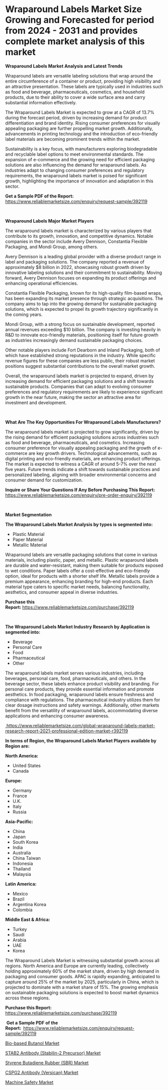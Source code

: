 <p><h1>Wraparound Labels Market Size Growing and Forecasted for period from 2024 - 2031 and provides complete market analysis of this market</h1></p><p><strong>Wraparound Labels Market Analysis and Latest Trends</strong></p>
<p><p>Wraparound labels are versatile labeling solutions that wrap around the entire circumference of a container or product, providing high visibility and an attractive presentation. These labels are typically used in industries such as food and beverage, pharmaceuticals, cosmetics, and household products, due to their ability to cover a wide surface area and carry substantial information effectively.</p><p>The Wraparound Labels Market is expected to grow at a CAGR of 13.7% during the forecast period, driven by increasing demand for product differentiation and brand identity. Rising consumer preferences for visually appealing packaging are further propelling market growth. Additionally, advancements in printing technology and the introduction of eco-friendly label materials are becoming prominent trends within the market. </p><p>Sustainability is a key focus, with manufacturers exploring biodegradable and recyclable label options to meet environmental standards. The expansion of e-commerce and the growing need for efficient packaging solutions are also influencing the demand for wraparound labels. As industries adapt to changing consumer preferences and regulatory requirements, the wraparound labels market is poised for significant growth, highlighting the importance of innovation and adaptation in this sector.</p></p>
<p><strong>Get a Sample PDF of the Report:&nbsp;</strong> <a href="https://www.reliablemarketsize.com/enquiry/request-sample/392119?utm_campaign=1779&utm_medium=2&utm_source=Github&utm_content=ia&utm_term=26102024&utm_id=wraparound-labels">https://www.reliablemarketsize.com/enquiry/request-sample/392119</a></p>
<p>&nbsp;</p>
<p><strong>Wraparound Labels Major Market Players</strong></p>
<p><p>The wraparound labels market is characterized by various players that contribute to its growth, innovation, and competitive dynamics. Notable companies in the sector include Avery Dennison, Constantia Flexible Packaging, and Mondi Group, among others. </p><p>Avery Dennison is a leading global provider with a diverse product range in label and packaging solutions. The company reported a revenue of approximately $8 billion in 2022, showcasing robust growth driven by innovative labeling solutions and their commitment to sustainability. Moving forward, Avery Dennison focuses on expanding its product offerings and enhancing operational efficiencies.</p><p>Constantia Flexible Packaging, known for its high-quality film-based wraps, has been expanding its market presence through strategic acquisitions. The company aims to tap into the growing demand for sustainable packaging solutions, which is expected to propel its growth trajectory significantly in the coming years.</p><p>Mondi Group, with a strong focus on sustainable development, reported annual revenues exceeding $10 billion. The company is investing heavily in R&D to innovate eco-friendly materials, positioning itself for future growth as industries increasingly demand sustainable packaging choices.</p><p>Other notable players include Fort Dearborn and Inland Packaging, both of which have established strong reputations in the industry. While specific revenue figures for these companies are less public, their robust market positions suggest substantial contributions to the overall market growth.</p><p>Overall, the wraparound labels market is projected to expand, driven by increasing demand for efficient packaging solutions and a shift towards sustainable products. Companies that can adapt to evolving consumer preferences and regulatory requirements are likely to experience significant growth in the near future, making the sector an attractive area for investment and development.</p></p>
<p>&nbsp;</p>
<p><strong>What Are The Key Opportunities For Wraparound Labels Manufacturers?</strong></p>
<p><p>The wraparound labels market is projected to grow significantly, driven by the rising demand for efficient packaging solutions across industries such as food and beverage, pharmaceuticals, and cosmetics. Increasing consumer preference for visually appealing packaging and the growth of e-commerce are key growth drivers. Technological advancements, such as digital printing and eco-friendly materials, are enhancing product offerings. The market is expected to witness a CAGR of around 5-7% over the next five years. Future trends indicate a shift towards sustainable practices and personalized labeling, aligning with broader environmental concerns and consumer demand for customization.</p></p>
<p><strong>Inquire or Share Your Questions If Any Before Purchasing This Report:</strong> <a href="https://www.reliablemarketsize.com/enquiry/pre-order-enquiry/392119?utm_campaign=1779&utm_medium=2&utm_source=Github&utm_content=ia&utm_term=26102024&utm_id=wraparound-labels">https://www.reliablemarketsize.com/enquiry/pre-order-enquiry/392119</a></p>
<p>&nbsp;</p>
<p><strong>Market Segmentation</strong></p>
<p><strong>The Wraparound Labels Market Analysis by types is segmented into:</strong></p>
<p><ul><li>Plastic Material</li><li>Paper Material</li><li>Metallic Material</li></ul></p>
<p><p>Wraparound labels are versatile packaging solutions that come in various materials, including plastic, paper, and metallic. Plastic wraparound labels are durable and water-resistant, making them suitable for products exposed to wet conditions. Paper labels offer a cost-effective and eco-friendly option, ideal for products with a shorter shelf life. Metallic labels provide a premium appearance, enhancing branding for high-end products. Each material type caters to specific market needs, balancing functionality, aesthetics, and consumer appeal in diverse industries.</p></p>
<p><strong>Purchase this Report:&nbsp;</strong><a href="https://www.reliablemarketsize.com/purchase/392119?utm_campaign=1779&utm_medium=2&utm_source=Github&utm_content=ia&utm_term=26102024&utm_id=wraparound-labels">https://www.reliablemarketsize.com/purchase/392119</a></p>
<p>&nbsp;</p>
<p><strong>The Wraparound Labels Market Industry Research by Application is segmented into:</strong></p>
<p><ul><li>Beverage</li><li>Personal Care</li><li>Food</li><li>Pharmaceutical</li><li>Other</li></ul></p>
<p><p>The wraparound labels market serves various industries, including beverages, personal care, food, pharmaceuticals, and others. In the beverage sector, these labels enhance product visibility and branding. For personal care products, they provide essential information and promote aesthetics. In food packaging, wraparound labels ensure freshness and compliance with regulations. The pharmaceutical industry utilizes them for clear dosage instructions and safety warnings. Additionally, other markets benefit from the versatility of wraparound labels, accommodating diverse applications and enhancing consumer awareness.</p></p>
<p><a href="https://www.reliablemarketsize.com/global-wraparound-labels-market-research-report-2021-professional-edition-market-r392119?utm_campaign=1779&utm_medium=2&utm_source=Github&utm_content=ia&utm_term=26102024&utm_id=wraparound-labels">&nbsp;https://www.reliablemarketsize.com/global-wraparound-labels-market-research-report-2021-professional-edition-market-r392119</a></p>
<p><strong>In terms of Region, the Wraparound Labels Market Players available by Region are:</strong></p>
<p>
    <p> <strong> North America: </strong>
        <ul>
            <li>United States</li>
            <li>Canada</li>
        </ul>
        </p> 
    <p> <strong> Europe: </strong>
        <ul>
            <li>Germany</li>
            <li>France</li>
            <li>U.K.</li>
            <li>Italy</li>
            <li>Russia</li>
        </ul>
        </p> 
    <p> <strong> Asia-Pacific: </strong>
        <ul>
            <li>China</li>
            <li>Japan</li>
            <li>South Korea</li>
            <li>India</li>
            <li>Australia</li>
            <li>China Taiwan</li>
            <li>Indonesia</li>
            <li>Thailand</li>
            <li>Malaysia</li>
        </ul>
        </p> 
    <p> <strong> Latin America: </strong>
        <ul>
            <li>Mexico</li>
            <li>Brazil</li>
            <li>Argentina Korea</li>
            <li>Colombia</li>
        </ul>
        </p> 
    <p> <strong> Middle East & Africa: </strong>
        <ul>
            <li>Turkey</li>
            <li>Saudi</li>
            <li>Arabia</li>
            <li>UAE</li>
            <li>Korea</li>
        </ul>
    </p>
    </p>
<p><p>The Wraparound Labels Market is witnessing substantial growth across all regions. North America and Europe are currently leading, collectively holding approximately 60% of the market share, driven by high demand in packaging and consumer goods. APAC is rapidly expanding, anticipated to capture around 25% of the market by 2025, particularly in China, which is projected to dominate with a market share of 15%. The growing emphasis on sustainable packaging solutions is expected to boost market dynamics across these regions.</p></p>
<p><strong>Purchase this Report: </strong><a href="https://www.reliablemarketsize.com/purchase/392119?utm_campaign=1779&utm_medium=2&utm_source=Github&utm_content=ia&utm_term=26102024&utm_id=wraparound-labels">https://www.reliablemarketsize.com/purchase/392119</a></p>
<p>&nbsp;<strong>Get a Sample PDF of the Report:&nbsp;&nbsp;</strong><a href="https://www.reliablemarketsize.com/enquiry/request-sample/392119?utm_campaign=1779&utm_medium=2&utm_source=Github&utm_content=ia&utm_term=26102024&utm_id=wraparound-labels">https://www.reliablemarketsize.com/enquiry/request-sample/392119</a></p>
<p><strong></strong></p>
<p><p><a href="https://www.linkedin.com/pulse/emerging-bio-based-butanol-market-opportunities-analysis-uc8ve?utm_campaign=1779&utm_medium=2&utm_source=Github&utm_content=ia&utm_term=26102024&utm_id=wraparound-labels">Bio-based Butanol Market</a></p><p><a href="https://www.linkedin.com/pulse/stab2-antibody-stabilin-2-precursor-ecosystem-mapping-innovation-rfcff?utm_campaign=1779&utm_medium=2&utm_source=Github&utm_content=ia&utm_term=26102024&utm_id=wraparound-labels">STAB2 Antibody (Stabilin-2 Precursor) Market</a></p><p><a href="https://www.linkedin.com/pulse/global-styrene-butadiene-rubber-sbr-market-product-types-applications-tiote?utm_campaign=1779&utm_medium=2&utm_source=Github&utm_content=ia&utm_term=26102024&utm_id=wraparound-labels">Styrene Butadiene Rubber (SBR) Market</a></p><p><a href="https://www.linkedin.com/pulse/in-depth-analysis-global-cspg2-antibody-versican-market-5xzte?utm_campaign=1779&utm_medium=2&utm_source=Github&utm_content=ia&utm_term=26102024&utm_id=wraparound-labels">CSPG2 Antibody (Versican) Market</a></p><p><a href="https://issuu.com/reportprime-2/docs/machine-safety-market-size-2030.ppt_3feef6e5a6eb1f?utm_campaign=1779&utm_medium=2&utm_source=Github&utm_content=ia&utm_term=26102024&utm_id=wraparound-labels">Machine Safety Market</a></p></p>